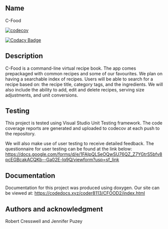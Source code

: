 ## Name
C-Food

[![codecov](https://codecov.io/github/coder8113/CFOOD2/graph/badge.svg?token=ZILMEL7W6Q)](https://codecov.io/github/coder8113/CFOOD2)

[![Codacy Badge](https://app.codacy.com/project/badge/Grade/5622b90dd25e4474a28dd4132e6700cf)](https://app.codacy.com/gh/coder8113/CFOOD2/dashboard?utm_source=gh&utm_medium=referral&utm_content=&utm_campaign=Badge_grade)


## Description
C-Food is a command-line virtual recipe book. The app comes prepackaged with common recipes and some of our favourites. We plan on having a searchable index of recipes. 
Users will be able to search for a recipe based on: the recipe title, category tags, and the ingredients. We will also include the ability to add, edit and delete recipes, 
serving size adjustments, and unit conversions.

## Testing
This project is tested using Visual Studio Unit Testing framework. The code coverage reports are generated and uploaded to codecov at each push to the repository.

We will also make use of user testing to receive detailed feedback. The questionnaire for user testing can be found at the link below:
https://docs.google.com/forms/d/e/1FAIpQLSeOQwSU76QZ_Z7YGtrS5bfv8pcEGBcakACQKb--Ga02E-lq9Q/viewform?usp=sf_link

## Documentation
Documentation for this project was produced using doxygen. Our site can be viewed at: https://codedocs.xyz/coder8113/CFOOD2/index.html

## Authors and acknowledgment
Robert Cresswell and Jennifer Puzey

